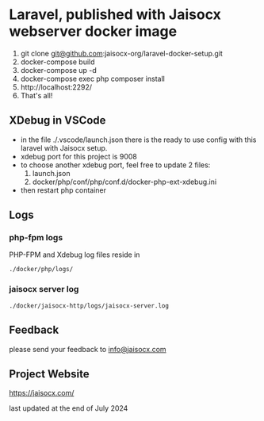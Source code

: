 # Laravel, published with Jaisocx webserver docker image

1. git clone git@github.com:jaisocx-org/laravel-docker-setup.git
2. docker-compose build
3. docker-compose up -d
4. docker-compose exec php composer install
4. http://localhost:2292/
4. That's all!


## XDebug in VSCode
- in the file ./.vscode/launch.json there is the ready to use config with this laravel with Jaisocx setup.
- xdebug port for this project is 9008
- to choose another xdebug port, feel free to update 2 files: 
  1. launch.json 
  2. docker/php/conf/php/conf.d/docker-php-ext-xdebug.ini
- then restart php container  


## Logs

### php-fpm logs
PHP-FPM and  Xdebug log files reside in 
```
./docker/php/logs/
```


### jaisocx server log
```
./docker/jaisocx-http/logs/jaisocx-server.log
```


## Feedback
please send your feedback to info@jaisocx.com


## Project Website
https://jaisocx.com/


last updated at the end of July 2024
